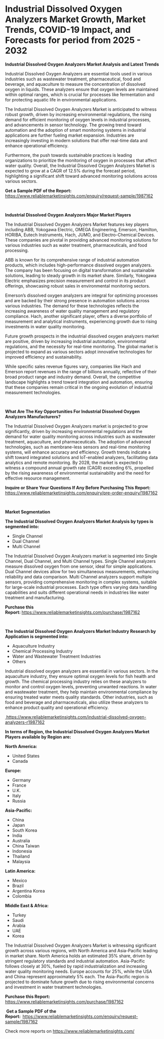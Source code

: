 <p><h1>Industrial Dissolved Oxygen Analyzers Market Growth, Market Trends, COVID-19 Impact, and Forecasts for period from 2025 - 2032</h1></p><p><strong>Industrial Dissolved Oxygen Analyzers Market Analysis and Latest Trends</strong></p>
<p><p>Industrial Dissolved Oxygen Analyzers are essential tools used in various industries such as wastewater treatment, pharmaceutical, food and beverage, and aquaculture to measure the concentration of dissolved oxygen in liquids. These analyzers ensure that oxygen levels are maintained within optimal ranges, which is crucial for processes like fermentation and for protecting aquatic life in environmental applications.</p><p>The Industrial Dissolved Oxygen Analyzers Market is anticipated to witness robust growth, driven by increasing environmental regulations, the rising demand for efficient monitoring of oxygen levels in industrial processes, and advancements in sensor technology. The growing trend toward automation and the adoption of smart monitoring systems in industrial applications are further fueling market expansion. Industries are increasingly investing in modern solutions that offer real-time data and enhance operational efficiency. </p><p>Furthermore, the push towards sustainable practices is leading organizations to prioritize the monitoring of oxygen in processes that affect water quality. Overall, the Industrial Dissolved Oxygen Analyzers Market is expected to grow at a CAGR of 12.5% during the forecast period, highlighting a significant shift toward advanced monitoring solutions across various sectors.</p></p>
<p><strong>Get a Sample PDF of the Report:&nbsp;</strong> <a href="https://www.reliablemarketinsights.com/enquiry/request-sample/1987162?utm_campaign=2195&utm_medium=2&utm_source=Github&utm_content=ia&utm_term=02032025&utm_id=industrial-dissolved-oxygen-analyzers">https://www.reliablemarketinsights.com/enquiry/request-sample/1987162</a></p>
<p>&nbsp;</p>
<p><strong>Industrial Dissolved Oxygen Analyzers Major Market Players</strong></p>
<p><p>The Industrial Dissolved Oxygen Analyzers Market features key players including ABB, Yokogawa Electric, OMEGA Engineering, Emerson, Hamilton, HORIBA, Eutech Instruments, Hach, JUMO, and Electro-Chemical Devices. These companies are pivotal in providing advanced monitoring solutions for various industries such as water treatment, pharmaceuticals, and food processing.</p><p>ABB is known for its comprehensive range of industrial automation products, which includes high-performance dissolved oxygen analyzers. The company has been focusing on digital transformation and sustainable solutions, leading to steady growth in its market share. Similarly, Yokogawa Electric emphasizes precision measurement and control in its product offerings, showcasing robust sales in environmental monitoring sectors. </p><p>Emerson’s dissolved oxygen analyzers are integral for optimizing processes and are backed by their strong presence in automation solutions across various industries. The demand for these technologies reflects the increasing awareness of water quality management and regulatory compliance. Hach, another significant player, offers a diverse portfolio of measurement and analytical instruments, experiencing growth due to rising investments in water quality monitoring.</p><p>Future growth prospects in the industrial dissolved oxygen analyzers market are positive, driven by increasing industrial automation, environmental regulations, and the necessity for real-time monitoring. The global market is projected to expand as various sectors adopt innovative technologies for improved efficiency and sustainability. </p><p>While specific sales revenue figures vary, companies like Hach and Emerson report revenues in the range of billions annually, reflective of their broad product range and industry demand. Overall, the competitive landscape highlights a trend toward integration and automation, ensuring that these companies remain critical in the ongoing evolution of industrial measurement technologies.</p></p>
<p>&nbsp;</p>
<p><strong>What Are The Key Opportunities For Industrial Dissolved Oxygen Analyzers Manufacturers?</strong></p>
<p><p>The Industrial Dissolved Oxygen Analyzers market is projected to grow significantly, driven by increasing environmental regulations and the demand for water quality monitoring across industries such as wastewater treatment, aquaculture, and pharmaceuticals. The adoption of advanced technologies, such as membrane-less sensors and real-time monitoring systems, will enhance accuracy and efficiency. Growth trends indicate a shift toward integrated solutions and IoT-enabled analyzers, facilitating data analytics and remote monitoring. By 2028, the market is expected to witness a compound annual growth rate (CAGR) exceeding 6%, propelled by the rising awareness of environmental sustainability and the need for effective resource management.</p></p>
<p><strong>Inquire or Share Your Questions If Any Before Purchasing This Report:</strong> <a href="https://www.reliablemarketinsights.com/enquiry/pre-order-enquiry/1987162?utm_campaign=2195&utm_medium=2&utm_source=Github&utm_content=ia&utm_term=02032025&utm_id=industrial-dissolved-oxygen-analyzers">https://www.reliablemarketinsights.com/enquiry/pre-order-enquiry/1987162</a></p>
<p>&nbsp;</p>
<p><strong>Market Segmentation</strong></p>
<p><strong>The Industrial Dissolved Oxygen Analyzers Market Analysis by types is segmented into:</strong></p>
<p><ul><li>Single Channel</li><li>Dual Channel</li><li>Multi Channel</li></ul></p>
<p><p>The Industrial Dissolved Oxygen Analyzers market is segmented into Single Channel, Dual Channel, and Multi Channel types. Single Channel analyzers measure dissolved oxygen from one sensor, ideal for simple applications. Dual Channel devices allow for two simultaneous measurements, enhancing reliability and data comparison. Multi Channel analyzers support multiple sensors, providing comprehensive monitoring in complex systems, suitable for large-scale industrial processes. Each type offers varying data handling capabilities and suits different operational needs in industries like water treatment and manufacturing.</p></p>
<p><strong>Purchase this Report:&nbsp;</strong><a href="https://www.reliablemarketinsights.com/purchase/1987162?utm_campaign=2195&utm_medium=2&utm_source=Github&utm_content=ia&utm_term=02032025&utm_id=industrial-dissolved-oxygen-analyzers">https://www.reliablemarketinsights.com/purchase/1987162</a></p>
<p>&nbsp;</p>
<p><strong>The Industrial Dissolved Oxygen Analyzers Market Industry Research by Application is segmented into:</strong></p>
<p><ul><li>Aquaculture Industry</li><li>Chemical Processing Industry</li><li>Water and Wastewater Treatment Industries</li><li>Others</li></ul></p>
<p><p>Industrial dissolved oxygen analyzers are essential in various sectors. In the aquaculture industry, they ensure optimal oxygen levels for fish health and growth. The chemical processing industry relies on these analyzers to monitor and control oxygen levels, preventing unwanted reactions. In water and wastewater treatment, they help maintain environmental compliance by ensuring treated water meets quality standards. Other industries, such as food and beverage and pharmaceuticals, also utilize these analyzers to enhance product quality and operational efficiency.</p></p>
<p><a href="https://www.reliablemarketinsights.com/industrial-dissolved-oxygen-analyzers-r1987162?utm_campaign=2195&utm_medium=2&utm_source=Github&utm_content=ia&utm_term=02032025&utm_id=industrial-dissolved-oxygen-analyzers">&nbsp;https://www.reliablemarketinsights.com/industrial-dissolved-oxygen-analyzers-r1987162</a></p>
<p><strong>In terms of Region, the Industrial Dissolved Oxygen Analyzers Market Players available by Region are:</strong></p>
<p>
    <p> <strong> North America: </strong>
        <ul>
            <li>United States</li>
            <li>Canada</li>
        </ul>
        </p> 
    <p> <strong> Europe: </strong>
        <ul>
            <li>Germany</li>
            <li>France</li>
            <li>U.K.</li>
            <li>Italy</li>
            <li>Russia</li>
        </ul>
        </p> 
    <p> <strong> Asia-Pacific: </strong>
        <ul>
            <li>China</li>
            <li>Japan</li>
            <li>South Korea</li>
            <li>India</li>
            <li>Australia</li>
            <li>China Taiwan</li>
            <li>Indonesia</li>
            <li>Thailand</li>
            <li>Malaysia</li>
        </ul>
        </p> 
    <p> <strong> Latin America: </strong>
        <ul>
            <li>Mexico</li>
            <li>Brazil</li>
            <li>Argentina Korea</li>
            <li>Colombia</li>
        </ul>
        </p> 
    <p> <strong> Middle East & Africa: </strong>
        <ul>
            <li>Turkey</li>
            <li>Saudi</li>
            <li>Arabia</li>
            <li>UAE</li>
            <li>Korea</li>
        </ul>
    </p>
    </p>
<p><p>The Industrial Dissolved Oxygen Analyzers Market is witnessing significant growth across various regions, with North America and Asia-Pacific leading in market share. North America holds an estimated 35% share, driven by stringent regulatory standards and industrial automation. Asia-Pacific follows closely at 30%, fueled by rapid industrialization and increasing water quality monitoring needs. Europe accounts for 25%, while the USA and China represent approximately 5% each. The Asia-Pacific region is projected to dominate future growth due to rising environmental concerns and investment in water treatment technologies.</p></p>
<p><strong>Purchase this Report: </strong><a href="https://www.reliablemarketinsights.com/purchase/1987162?utm_campaign=2195&utm_medium=2&utm_source=Github&utm_content=ia&utm_term=02032025&utm_id=industrial-dissolved-oxygen-analyzers">https://www.reliablemarketinsights.com/purchase/1987162</a></p>
<p>&nbsp;<strong>Get a Sample PDF of the Report:&nbsp;&nbsp;</strong><a href="https://www.reliablemarketinsights.com/enquiry/request-sample/1987162?utm_campaign=2195&utm_medium=2&utm_source=Github&utm_content=ia&utm_term=02032025&utm_id=industrial-dissolved-oxygen-analyzers">https://www.reliablemarketinsights.com/enquiry/request-sample/1987162</a></p>
<p><strong></strong></p>
<p>Check more reports on <a href="https://www.reliablemarketinsights.com/?utm_campaign=2195&utm_medium=2&utm_source=Github&utm_content=ia&utm_term=02032025&utm_id=industrial-dissolved-oxygen-analyzers">https://www.reliablemarketinsights.com/</a></p>